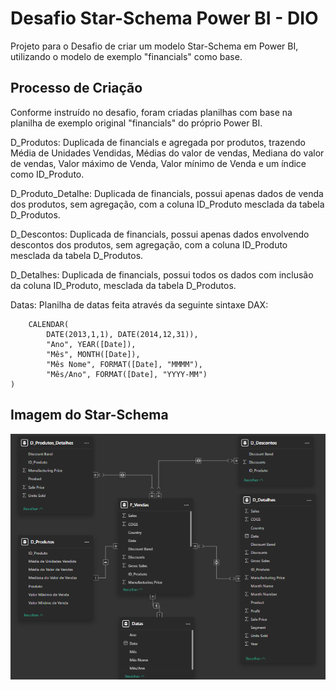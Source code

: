 
# Desafio Star-Schema Power BI - DIO

Projeto para o Desafio de criar um modelo Star-Schema em Power BI, utilizando o modelo de exemplo "financials" como base.


## Processo de Criação
Conforme instruído no desafio, foram criadas planilhas com base na planilha de exemplo original "financials" do próprio Power BI.

D_Produtos: Duplicada de financials e agregada por produtos, trazendo Média de Unidades Vendidas, Médias do valor de vendas, Mediana do valor de vendas, Valor máximo de Venda, Valor mínimo de Venda e um índice como ID_Produto.

D_Produto_Detalhe: Duplicada de financials, possui apenas dados de venda dos produtos, sem agregação, com a coluna ID_Produto mesclada da tabela D_Produtos.

D_Descontos: Duplicada de financials, possui apenas dados envolvendo descontos dos produtos, sem agregação, com a coluna ID_Produto mesclada da tabela D_Produtos.

D_Detalhes: Duplicada de financials, possui todos os dados com inclusão da coluna ID_Produto, mesclada da tabela D_Produtos.

Datas: Planilha de datas feita através da seguinte sintaxe DAX:
```Datas = ADDCOLUMNS(
    CALENDAR(
        DATE(2013,1,1), DATE(2014,12,31)),
        "Ano", YEAR([Date]),
        "Mês", MONTH([Date]),
        "Mês Nome", FORMAT([Date], "MMMM"),
        "Mês/Ano", FORMAT([Date], "YYYY-MM")
)
```

## Imagem do Star-Schema
![representação de tabelas relacionadas](star-schema.png)
